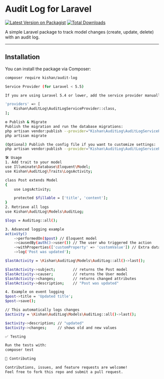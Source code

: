 # Audit Log for Laravel

[![Latest Version on Packagist](https://img.shields.io/packagist/v/kishan/audit-log.svg?style=flat-square)](https://packagist.org/packages/kishan/audit-log)
[![Total Downloads](https://img.shields.io/packagist/dt/kishan/audit-log.svg?style=flat-square)](https://packagist.org/packages/kishan/audit-log)

A simple Laravel package to track model changes (create, update, delete) with an audit log.

---

## Installation

You can install the package via Composer:

```bash
composer require kishan/audit-log

Service Provider (for Laravel < 5.5)

If you are using Laravel 5.4 or lower, add the service provider manually in config/app.php:

'providers' => [
    Kishan\AuditLog\AuditLogServiceProvider::class,
];

⚙️ Publish & Migrate
Publish the migration and run the database migrations:
php artisan vendor:publish --provider="Kishan\AuditLog\AuditLogServiceProvider" --tag="migrations"
php artisan migrate

(Optional) Publish the config file if you want to customize settings:
php artisan vendor:publish --provider="Kishan\AuditLog\AuditLogServiceProvider" --tag="config"

🛠 Usage
1. Add trait to your model
use Illuminate\Database\Eloquent\Model;
use Kishan\AuditLog\Traits\LogsActivity;

class Post extends Model
{
    use LogsActivity;

    protected $fillable = ['title', 'content'];
}
2. Retrieve all logs
use Kishan\AuditLog\Models\AuditLog;

$logs = AuditLog::all();

3. Advanced logging example
activity()
    ->performedOn($post) // Eloquent model
    ->causedBy(auth()->user()) // The user who triggered the action
    ->withProperties(['customProperty' => 'customValue']) // Extra data
    ->log('Post was updated');

$lastActivity = \Kishan\AuditLog\Models\AuditLog::all()->last();

$lastActivity->subject;        // returns the Post model
$lastActivity->causer;         // returns the User model
$lastActivity->changes;        // returns changed attributes
$lastActivity->description;    // "Post was updated"

4. Example on event logging
$post->title = 'Updated title';
$post->save();

// This automatically logs changes
$activity = \Kishan\AuditLog\Models\AuditLog::all()->last();

$activity->description; // "updated"
$activity->changes;     // shows old and new values

✅ Testing

Run the tests with:
composer test

🤝 Contributing

Contributions, issues, and feature requests are welcome!
Feel free to fork this repo and submit a pull request.




